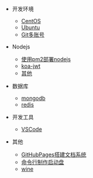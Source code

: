 - 开发环境
  - [CentOS](centos.md)
  - [Ubuntu](ubuntu.md)
  - [Git多账号](git.md)

- Nodejs
  - [使用pm2部署nodejs](pm2.md)
  - [koa-jwt](koajwt.md)
  - [其他](nodejs.md)

- 数据库
  - [mongodb](mongodb.md)
  - [redis](redis.md)

- 开发工具
  - [VSCode](vscode.md)

- 其他
    - [GitHubPages搭建文档系统](githubpages.md)
    - [命令行制作启动盘](dd.md)
    - [wine](wine.md)
